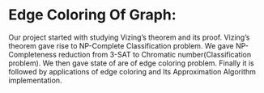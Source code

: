 Edge Coloring Of Graph:
=======================
Our project started with studying Vizing’s theorem and its proof.
Vizing’s theorem gave rise to NP-Complete Classification problem. We gave NP-Completeness reduction from 3-SAT to Chromatic number(Classification problem). We then gave state of are of edge coloring problem. Finally it is followed by applications of edge coloring and Its Approximation Algorithm implementation.
